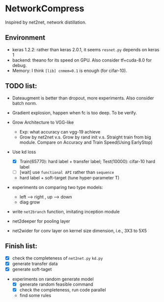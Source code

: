 # NetworkCompress

Inspired by net2net, network distillation.

## Environment
- keras 1.2.2: rather than keras 2.0.1, it seems `resnet.py` depends on keras 1
- backend: theano for its speed on GPU. Also consider tf+cuda-8.0 for debug. 
- Memory: I think `[lib] cnmem=0.1` is enough (for cifar-10).


## TODO list:
- Dateaugment is better than dropout, more experiments. Also consider batch norm.
- Gradient explosion, happen when fc is too deep. To be verify.
- Grow Architecture to VGG-like
    - Exp: what accuracy can vgg-19 achieve
    - Grow by net2net v.s. Grow by rand init v.s. Straight train from big module. Compare on Accuracy and Train Speed(Using EarlyStop)
- Use kd loss
  - [x] Train(65770): hard label + transfer label; Test(10000): cifar-10 hard label 
  - [ ] [wait] use `functional API` rather than `sequence`
  - hard label + soft-target (tune hyper-parameter T)
- experiments on  comparing two type models:
  - left --> right , up --> down
  - diag grow

- write `net2branch` function, imitating inception module
- net2deeper for pooling layer
- net2wider for conv layer on kernel size dimension, i.e., 3X3 to 5X5

## Finish list:
- [x] check the completeness of `net2net.py` `kd.py`  
- [x] generate transfer data 
- [x] generate soft-taget
- experiments on random generate model
  - [x] generate random feasible command 
  - [x] check the completeness, run code parallel
  - find some rules
